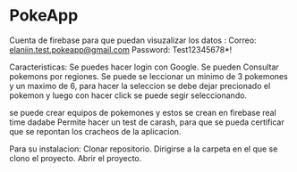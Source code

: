# PokeApp

Cuenta de firebase  para que puedan visuzalizar los datos :
Correo: elaniin.test.pokeapp@gmail.com 
Password: Test12345678*!

Caracteristicas: 
Se puedes hacer login con Google.
Se pueden Consultar pokemons por regiones.
Se puede se leccionar un minimo de 3 pokemones y un maximo de 6, para hacer la seleccion se debe dejar precionado el pokemon y luego con hacer click se puede segir seleccionando.

se puede crear equipos de pokemones y estos se crean en firebase real time dadabe 
Permite hacer un test de carash, para que se pueda certificar que se repontan los cracheos de la aplicacion.

Para su instalacion: 
Clonar repositorio.
Dirigirse a la carpeta en el que se clono el proyecto.
Abrir el proyecto.

